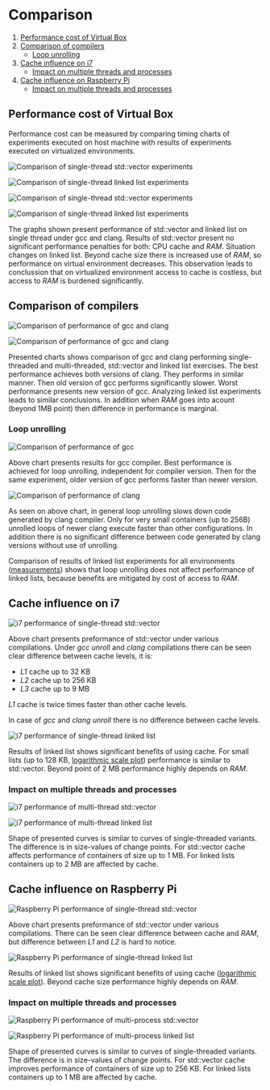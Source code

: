 # <a name="top"></a> Comparison

1. [Performance cost of Virtual Box](#vbox_perform)
2. [Comparison of compilers](#compilers)
    - [Loop unrolling](#loop_unrolling)
3. [Cache influence on i7](#i7_cache)
    - [Impact on multiple threads and processes](#i7_cache_multi)
4. [Cache influence on Raspberry Pi](#rpi_cache)
    - [Impact on multiple threads and processes](#rpi_cache_multi)


## <a name="vbox_perform"></a> Performance cost of Virtual Box

Performance cost can be measured by comparing timing charts of experiments executed on host machine with results of experiments executed on virtualized environments.

![Comparison of single-thread std::vector experiments](i7-i7_vbox_1/gcc/vector_st_data_plot.png "Comparison of single-thread std::vector experiments")

![Comparison of single-thread linked list experiments](i7-i7_vbox_1/gcc/cllist_st_data_plot.png "Comparison of single-thread linked list experiments")

![Comparison of single-thread std::vector experiments](i7-i7_vbox_1/clang/vector_st_data_plot.png "Comparison of single-thread std::vector experiments")

![Comparison of single-thread linked list experiments](i7-i7_vbox_1/clang/cllist_st_data_plot.png "Comparison of single-thread linked list experiments")

The graphs shown present performance of std::vector and linked list on single thread under gcc and clang. Results of std::vector present no significant performance penalties for both: CPU cache and *RAM*. Situation changes on linked list. Beyond cache size there is increased use of *RAM*, so performance on virtual environment decreases. This observation leads to conclussion that on virtualized environment access to cache is costless, but access to *RAM* is burdened significantly.


## <a name="compilers"></a> Comparison of compilers

![Comparison of performance of gcc and clang](i7_vbox_1-i7_vbox_2/gcc-clang/vector_st_data_plot.png "Comparison of performance of gcc and clang")

![Comparison of performance of gcc and clang](i7_vbox_1-i7_vbox_2/gcc-clang/vector_mt_data_plot_average.png "Comparison of performance of gcc and clang")

Presented charts shows comparison of gcc and clang performing single-threaded and multi-threaded, std::vector and linked list exercises. The best performance achieves both versions of clang. They performs in similar manner. Then old version of gcc performs significantly slower. Worst performance presents new version of gcc.
Analyzing linked list experiments leads to similar conclusions. In addition when *RAM* goes into acount (beyond 1MB point) then difference in performance is marginal.


### <a name="loop_unrolling"></a> Loop unrolling

![Comparison of performance of gcc](i7_vbox_1-i7_vbox_2/gcc/vector_st_data_plot.png "Comparison of performance of gcc")

Above chart presents results for gcc compiler. Best performance is achieved for loop unrolling, independent for compiler version. Then for the same experiment, older version of gcc performs faster than newer version.


![Comparison of performance of clang](i7_vbox_1-i7_vbox_2/clang/vector_st_data_plot.png "Comparison of performance of clang")

As seen on above chart, in general loop unrolling slows down code generated by clang compiler. Only for very small containers (up to 256B) unrolled loops of newer clang execute faster than other configurations. In addition there is no significant difference between code generated by clang versions without use of unrolling. 


Comparison of results of linked list experiments for all environments ([measurements](../measurements/README.md)) shows that loop unrolling does not affect performance of linked lists, because benefits are mitigated by cost of access to *RAM*.


## <a name="i7_cache"></a> Cache influence on i7

![i7 performance of single-thread std::vector](i7/vector_st_data_plot_comparison.png "i7 performance of single-thread std::vector")

Above chart presents preformance of std::vector under various compilations. Under *gcc unroll* and *clang* compilations there can be seen clear difference between cache levels, it is:
- *L1* cache up to 32 KB
- *L2* cache up to 256 KB
- *L3* cache up to 9 MB

*L1* cache is twice times faster than other cache levels.

In case of *gcc* and *clang unroll* there is no difference between cache levels.


![i7 performance of single-thread linked list](i7/cllist_st_data_plot_comparison.png "i7 performance of single-thread linked list")

Results of linked list shows significant benefits of using cache. For small lists (up to 128 KB, [logarithmic scale plot](i7/cllist_st_data_plot_comparison_log.png)) performance is similar to std::vector. Beyond point of 2 MB performance highly depends on *RAM*. 


### <a name="i7_cache_multi"></a> Impact on multiple threads and processes

![i7 performance of multi-thread std::vector](i7/vector_mt_data_plot_average_comparison.png "i7 performance of multi-thread std::vector")

![i7 performance of multi-thread linked list](i7/cllist_mt_data_plot_average_comparison.png "i7 performance of multi-thread linked list")

Shape of presented curves is similar to curves of single-threaded variants. The difference is in size-values of change points. For std::vector cache affects performance of containers of size up to 1 MB. For linked lists containers up to 2 MB are affected by cache.


## <a name="rpi_cache"></a> Cache influence on Raspberry Pi

![Raspberry Pi performance of single-thread std::vector](rpi3/vector_st_data_plot_comparison.png "Raspberry Pi performance of single-thread std::vector")

Above chart presents preformance of std::vector under various compilations. There can be seen clear difference between cache and *RAM*, but difference between *L1* and *L2* is hard to notice.


![Raspberry Pi performance of single-thread linked list](rpi3/cllist_st_data_plot_comparison.png "Raspberry Pi performance of single-thread linked list")

Results of linked list shows significant benefits of using cache ([logarithmic scale plot](rpi3/cllist_st_data_plot_comparison_log.png)). Beyond cache size performance highly depends on *RAM*. 


### <a name="rpi_cache_multi"></a> Impact on multiple threads and processes

![Raspberry Pi performance of multi-process std::vector](rpi3/vector_mp_data_plot_average_comparison.png "Raspberry Pi performance of multi-process std::vector")

![Raspberry Pi performance of multi-process linked list](rpi3/cllist_mp_data_plot_average_comparison.png "Raspberry Pi performance of multi-process linked list")

Shape of presented curves is similar to curves of single-threaded variants. The difference is in size-values of change points. For std::vector cache improves performance of containers of size up to 256 KB. For linked lists containers up to 1 MB are affected by cache.

